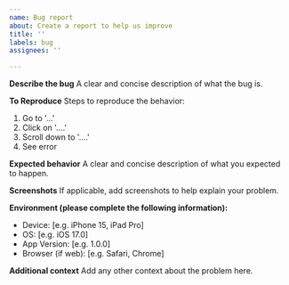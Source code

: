 ```yaml
---
name: Bug report
about: Create a report to help us improve
title: ''
labels: bug
assignees: ''

---
```


**Describe the bug**
A clear and concise description of what the bug is.

**To Reproduce**
Steps to reproduce the behavior:
1. Go to '...'
2. Click on '....'
3. Scroll down to '....'
4. See error

**Expected behavior**
A clear and concise description of what you expected to happen.

**Screenshots**
If applicable, add screenshots to help explain your problem.

**Environment (please complete the following information):**
 - Device: [e.g. iPhone 15, iPad Pro]
 - OS: [e.g. iOS 17.0]
 - App Version: [e.g. 1.0.0]
 - Browser (if web): [e.g. Safari, Chrome]

**Additional context**
Add any other context about the problem here.
